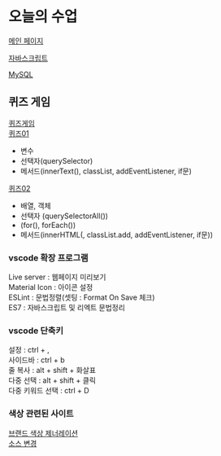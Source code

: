 # 오늘의 수업
[메인 페이지](https://hyunminkim93.github.io/class2024/)   

[자바스크립트](https://hyunminkim93.github.io/class2024/javascript/index.html)  

[MySQL](https://hyunminkim93.github.io/class2024/mysql/index.html)  

## 퀴즈 게임
[퀴즈게임](https://hyunminkim93.github.io/class2024/quiz/index.html)   
[퀴즈01](https://hyunminkim93.github.io/class2024/quiz/quiz01.html)   
- 변수   
- 선택자(querySelector)   
- 메서드(innerText(), classList, addEventListener, if문)   

[퀴즈02](https://hyunminkim93.github.io/class2024/quiz/quiz02.html)   
- 배열, 객체   
- 선택자 (querySelectorAll())   
- (for(), forEach())   
- 메서드(innerHTML(, classList.add, addEventListener, if문))   
   
   
### vscode 확장 프로그램   
Live server : 웹페이지 미리보기   
Material Icon : 아이콘 설정   
ESLint : 문법정렬(셋팅 : Format On Save 체크)   
ES7 : 자바스크립트 및 리엑트 문법정리     

### vscode 단축키   
설정 : ctrl + ,   
사이드바 : ctrl + b      
줄 복사 : alt + shift + 화살표   
다중 선택 : alt + shift + 클릭   
다중 키워드 선택 : ctrl + D   

### 색상 관련된 사이트
[브랜드 색상 제너레이션](https://huemint.com/brand-intersection/)  
[소스 변경](https://www.sassmeister.com/)    